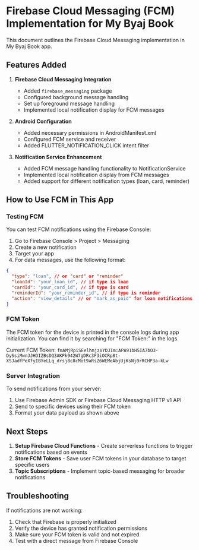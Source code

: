 # Firebase Cloud Messaging (FCM) Implementation for My Byaj Book

This document outlines the Firebase Cloud Messaging implementation in My Byaj Book app.

## Features Added

1. **Firebase Cloud Messaging Integration**
   - Added `firebase_messaging` package
   - Configured background message handling
   - Set up foreground message handling
   - Implemented local notification display for FCM messages

2. **Android Configuration**
   - Added necessary permissions in AndroidManifest.xml
   - Configured FCM service and receiver
   - Added FLUTTER_NOTIFICATION_CLICK intent filter

3. **Notification Service Enhancement**
   - Added FCM message handling functionality to NotificationService
   - Implemented local notification display from FCM messages
   - Added support for different notification types (loan, card, reminder)

## How to Use FCM in This App

### Testing FCM

You can test FCM notifications using the Firebase Console:

1. Go to Firebase Console > Project > Messaging
2. Create a new notification
3. Target your app
4. For data messages, use the following format:

```json
{
  "type": "loan", // or "card" or "reminder"
  "loanId": "your_loan_id", // if type is loan
  "cardId": "your_card_id", // if type is card
  "reminderId": "your_reminder_id", // if type is reminder
  "action": "view_details" // or "mark_as_paid" for loan notifications
}
```

### FCM Token

The FCM token for the device is printed in the console logs during app initialization. You can find it by searching for "FCM Token:" in the logs.

Current FCM Token: `fmAMjRpiSEelhmjzVYDJIm:APA91bH5IA7bO3-DySsiMwnJJHDIZBsDQ3AKPk942W7gDRc3F3iOCRp8t-XSJadfPeXfyIBYeLLq_drsj8c8cMot9aRsZ6WEMeAbjUjKsNj0rRCHP3a-kLw`

### Server Integration

To send notifications from your server:

1. Use Firebase Admin SDK or Firebase Cloud Messaging HTTP v1 API
2. Send to specific devices using their FCM token
3. Format your data payload as shown above

## Next Steps

1. **Setup Firebase Cloud Functions** - Create serverless functions to trigger notifications based on events
2. **Store FCM Tokens** - Save user FCM tokens in your database to target specific users
3. **Topic Subscriptions** - Implement topic-based messaging for broader notifications

## Troubleshooting

If notifications are not working:

1. Check that Firebase is properly initialized
2. Verify the device has granted notification permissions
3. Make sure your FCM token is valid and not expired
4. Test with a direct message from Firebase Console 